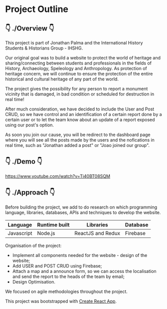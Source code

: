 # Project Outline

## 👇 ./Overview 👇

This project is part of Jonathan Palma and the International History Students & Historians Group - IHSHG.

Our original goal was to build a website to protect the world of heritage and sharing/connecting between students and professionals in the fields of History, Archaeology, Speleology and Anthropology. As protection of heritage concern, we will continue to ensure the protection of the entire historical and cultural heritage of any part of the world. 

The project gives the possibility for any person to report a monument vicinity that is damaged, in bad condition or scheduled for destruction in real time!

After much consideration, we have decided to include the User and Post CRUD, so we have control and an identification of a certain report done by a certain user or to let the team know about an update of a report exposed using our post's option. 

As soon you join our cause, you will be redirect to the dashboard page where you will see all the posts made by the users and the nofications in real time, such as "Jonathan added a post" or "Joao joined our group".

## 👇 ./Demo 👇
https://www.youtube.com/watch?v=Ti40BT08SQM

## 👇 ./Approach 👇

Before building the project, we add to do research on which programming language, libraries, databases, APIs and techniques to develop the website. 

|Language | Runtime built | Libraries | Database |
|---------|---------------|-------------|---------|
| Javascript | Node.js | ReactJS and Redux | Firebase | 

Organisation of the project:
* Implement all components needed for the website - design of the website; 
* Add USER and POST CRUD using Firebase; 
* Attach a map and a announce form, so we can access the localisation and send the report to the heads of the team by email;
* Design Optimisation.

We focused on agile methodologies throughout the project. 

This project was bootstrapped with [Create React App](https://github.com/facebook/create-react-app).
